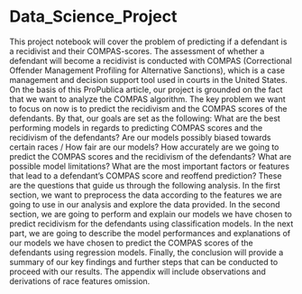 # Data_Science_Project
This project notebook will cover the problem of predicting if a defendant is a recidivist and their COMPAS-scores. 
The assessment of whether a defendant will become a recidivist is conducted with COMPAS (Correctional Offender Management Profiling for Alternative Sanctions), 
which is a case management and decision support tool used in courts in the United States.
On the basis of this ProPublica article, our project is grounded on the fact that we want to analyze the COMPAS algorithm. 
The key problem we want to focus on now is to predict the recidivism and the COMPAS scores of the defendants.
By that, our goals are set as the following:
What are the best performing models in regards to predicting COMPAS scores and the recidivism of the defendants?
Are our models possibly biased towards certain races / How fair are our models?
How accurately are we going to predict the COMPAS scores and the recidivism of the defendants?
What are possible model limitations? What are the most important factors or features that lead to a defendant’s COMPAS score and reoffend prediction?
These are the questions that guide us through the following analysis.
In the first section, we want to preprocess the data according to the features we are going to use in our analysis and explore the data provided. 
In the second section, we are going to perform and explain our models we have chosen to predict recidivism for the defendants using classification models. 
In the next part, we are going to describe the model performances and explanations of our models we have chosen to predict the COMPAS scores of the defendants using regression models. 
Finally, the conclusion will provide a summary of our key findings and further steps that can be conducted to proceed with our results. 
The appendix will include observations and derivations of race features omission.

